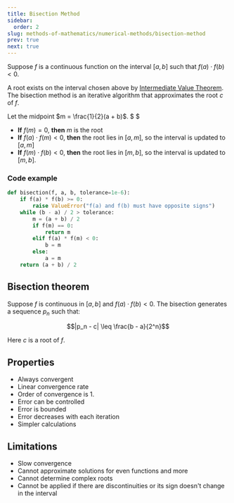 ```yaml
---
title: Bisection Method
sidebar:
  order: 2
slug: methods-of-mathematics/numerical-methods/bisection-method
prev: true
next: true
---
```


Suppose $f$ is a continuous function on the interval $[a, b]$ such that
$f(a) \cdot f(b) < 0$.

A root exists on the interval chosen above by
[Intermediate Value Theorem](https://s1.sahithyan.dev/mathematics/real-analysis/continuity-theorems/#intermediate-value-theorem).
The bisection method is an iterative algorithm that approximates the root $c$ of
$f$.

Let the midpoint $m = \frac{1}{2}(a + b)$. $ $

- **If** $f(m) = 0$, **then** $m$ is the root
- **If** $f(a) \cdot f(m) < 0$, **then** the root lies in $[a, m]$, so the
  interval is updated to $[a, m]$
- **If** $f(m) \cdot f(b) < 0$, **then** the root lies in $[m, b]$, so the
  interval is updated to $[m, b]$.

### Code example

```py
def bisection(f, a, b, tolerance=1e-6):
    if f(a) * f(b) >= 0:
        raise ValueError("f(a) and f(b) must have opposite signs")
    while (b - a) / 2 > tolerance:
        m = (a + b) / 2
        if f(m) == 0:
            return m
        elif f(a) * f(m) < 0:
            b = m
        else:
            a = m
    return (a + b) / 2
```

## Bisection theorem

Suppose $f$ is continuous in $[a, b]$ and $f(a) \cdot f(b) < 0$. The bisection
generates a sequence $p_n$ such that:

```math
|p_n - c| \leq \frac{b - a}{2^n}
```

Here $c$ is a root of $f$.

## Properties

- Always convergent
- Linear convergence rate
- Order of convergence is 1.
- Error can be controlled
- Error is bounded
- Error decreases with each iteration
- Simpler calculations

## Limitations

- Slow convergence
- Cannot approximate solutions for even functions and more
- Cannot determine complex roots
- Cannot be applied if there are discontinuities or its sign doesn't change in the interval
